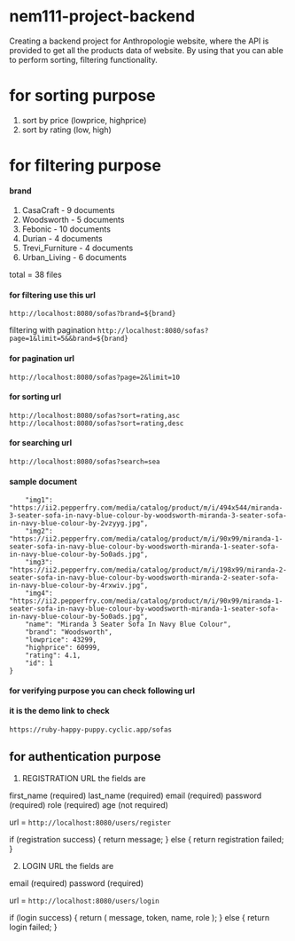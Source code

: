 # nem111-project-backend
Creating a backend project for Anthropologie website, where the API is provided to get all the products data of website. By using that you can able to perform sorting, filtering functionality.


# for sorting purpose
1. sort by price (lowprice, highprice)
2. sort by rating (low, high)



# for filtering purpose
#### brand

1. CasaCraft - 9 documents
2. Woodsworth - 5 documents
3. Febonic - 10 documents
4. Durian - 4 documents
5. Trevi_Furniture - 4 documents
6. Urban_Living - 6 documents

total = 38 files


#### for filtering use this url
`http://localhost:8080/sofas?brand=${brand}`

filtering with pagination
`http://localhost:8080/sofas?page=1&limit=5&&brand=${brand}`

#### for pagination url
`http://localhost:8080/sofas?page=2&limit=10`

#### for sorting url 
`http://localhost:8080/sofas?sort=rating,asc`
`http://localhost:8080/sofas?sort=rating,desc`

<!-- `http://localhost:8080/sofas?page=1&limit=5&&brand=Durian&sort=rating,desc` -->

#### for searching url
`http://localhost:8080/sofas?search=sea`




#### sample document
```js{
    "img1": "https://ii2.pepperfry.com/media/catalog/product/m/i/494x544/miranda-3-seater-sofa-in-navy-blue-colour-by-woodsworth-miranda-3-seater-sofa-in-navy-blue-colour-by-2vzyyg.jpg",
    "img2": "https://ii2.pepperfry.com/media/catalog/product/m/i/90x99/miranda-1-seater-sofa-in-navy-blue-colour-by-woodsworth-miranda-1-seater-sofa-in-navy-blue-colour-by-5o0ads.jpg",
    "img3": "https://ii2.pepperfry.com/media/catalog/product/m/i/198x99/miranda-2-seater-sofa-in-navy-blue-colour-by-woodsworth-miranda-2-seater-sofa-in-navy-blue-colour-by-4rxwiv.jpg",
    "img4": "https://ii2.pepperfry.com/media/catalog/product/m/i/90x99/miranda-1-seater-sofa-in-navy-blue-colour-by-woodsworth-miranda-1-seater-sofa-in-navy-blue-colour-by-5o0ads.jpg",
    "name": "Miranda 3 Seater Sofa In Navy Blue Colour",
    "brand": "Woodsworth",
    "lowprice": 43299,
    "highprice": 60999,
    "rating": 4.1,
    "id": 1
}
```



#### for verifying purpose you can check following url

#### it is the demo link to check
`https://ruby-happy-puppy.cyclic.app/sofas`







## for authentication purpose 

1. REGISTRATION URL 
the fields are 

first_name (required)
last_name (required)
email (required)
password (required)
role (required)
age (not required)

url = `http://localhost:8080/users/register`

if (registration success) {
    return message;
} else {
    return registration failed;
}



2. LOGIN URL
the fields are

email (required)
password (required)

url = `http://localhost:8080/users/login`


if (login success) {
    return ( message, token, name, role );
} else {
    return login failed;
}